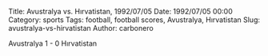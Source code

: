 Title: Avustralya vs. Hırvatistan, 1992/07/05
Date: 1992/07/05 00:00
Category: sports
Tags: football, football scores, Avustralya, Hırvatistan
Slug: avustralya-vs-hirvatistan
Author: carbonero


Avustralya 1 - 0 Hırvatistan
